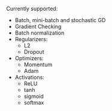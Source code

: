 Currently supported:

- Batch, mini-batch and stochastic GD
- Gradient Checking
- Batch normalization
- Regularizers:
  - L2
  - Dropout
- Optimizers:
  - Momentum
  - Adam
- Activations:
  - ReLU
  - tanh
  - sigmoid
  - softmax
